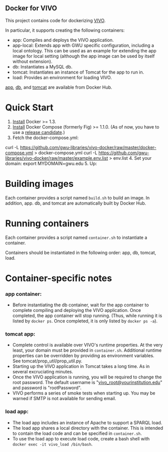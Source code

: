 Docker for VIVO
---------------

This project contains code for dockerizing [VIVO](http://vivoweb.org).

In particular, it supports creating the following containers:

* app:  Compiles and deploys the VIVO application.
* app-local:  Extends app with GWU specific configuration, including a local ontology.  This can be used as an example for extending the app image for local setting (although the app image can be used by itself without extension).
* db:  Instantiates a MySQL db.
* tomcat:  Instantiates an instance of Tomcat for the app to run in.
* load:  Provides an environment for loading VIVO.

[app](https://registry.hub.docker.com/u/gwul/vivo_app/), [db](https://registry.hub.docker.com/u/gwul/vivo_db/), and [tomcat](https://registry.hub.docker.com/u/gwul/vivo_tomcat/) are available from Docker Hub.

Quick Start
=========
1.  [Install](https://docs.docker.com/installation/#installation) Docker >= 1.3.
2.  [Install](http://www.fig.sh/install.html) Docker Compose (formerly Fig) >= 1.1.0.  (As of now, you have to use a [release candidate](https://github.com/docker/fig/releases).)
3.  Fetch the docker-compose.yml:

curl -L https://github.com/gwu-libraries/vivo-docker/raw/master/docker-compose.yml > docker-compose.yml
curl -L https://github.com/gwu-libraries/vivo-docker/raw/master/example.env.list > env.list
4.  Set your domain:
export MYDOMAIN=gwu.edu
5.  Up:


Building images
===============
Each container provides a script named `build.sh` to build an image.  In addition, app. db, and tomcat are automatically built by Docker Hub.

Running containers
==================
Each container provides a script named `container.sh` to instantiate a container.

Containers should be instantiated in the following order: app, db, tomcat, load.

Container-specific notes
========================

### app container:

* Before instantiating the db container, wait for the app container to complete
compiling and deploying the VIVO application. Once completed, the app container
will stop running.  (Thus, while running it is listed by `docker ps`. Once
completed, it is only listed by `docker ps -a`).

### tomcat app:

* Complete control is available over VIVO's runtime properties.  At the very
least, your domain must be provided in `container.sh`.  Additional runtime
properties can be overridden by providing as environment variables.  See
tomcat/prop_util/prop_util.py.
* Starting up the VIVO application in Tomcat takes a long time.  As in several
excruciating minutes.
* Once the VIVO application is running, you will be required to change the root
password.  The default username is "vivo_root@yourinstitution.edu" and password is "rootPassword".
* VIVO performs a series of smoke tests when starting up.  You may be warned if
SMTP is not available for sending email.

### load app:

* The load app includes an instance of Apache to support a SPARQL load.
* The load app shares a local directory with the container.  This is intended to contain
the load code and can be specified in `container.sh`.
* To use the load app to execute load code, create a bash shell with `docker exec -it vivo_load /bin/bash`.
